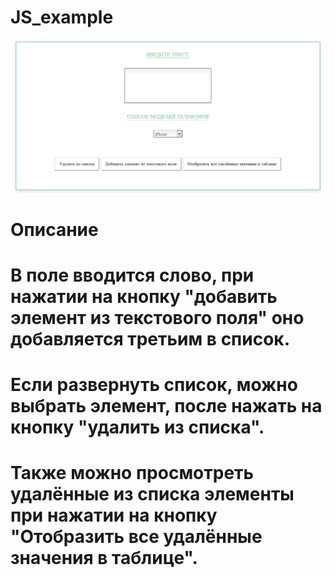 # JS_example

![alt text](git_js_example.png "Описание будет тут")​

# Описание
# В поле вводится слово, при нажатии на кнопку "добавить элемент из текстового поля" оно добавляется третьим в список. 
# Если развернуть список, можно выбрать элемент, после нажать на кнопку "удалить из списка".
# Также можно просмотреть удалённые из списка элементы при нажатии на кнопку "Отобразить все удалённые значения в таблице".
